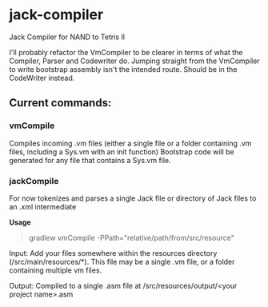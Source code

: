 # jack-compiler
Jack Compiler for NAND to Tetris II

I'll probably refactor the VmCompiler to be clearer in terms of what the Compiler, Parser and Codewriter do.
Jumping straight from the VmCompiler to write bootstrap assembly isn't the intended route. Should be in the CodeWriter instead.

## Current commands:

### vmCompile

Compiles incoming .vm files (either a single file or a folder containing .vm files, including a Sys.vm with an init function)
Bootstrap code will be generated for any file that contains a Sys.vm file. 

### jackCompile

For now tokenizes and parses a single Jack file or directory of Jack files to an .xml intermediate


**Usage**

> gradlew vmCompile -PPath="relative/path/from/src/resource"

Input: Add your files somewhere within the resources directory (/src/main/resources/*).
This file may be a single .vm file, or a folder containing multiple vm files.

Output: Compiled to a single .asm file at /src/resources/output/\<your project name>.asm
